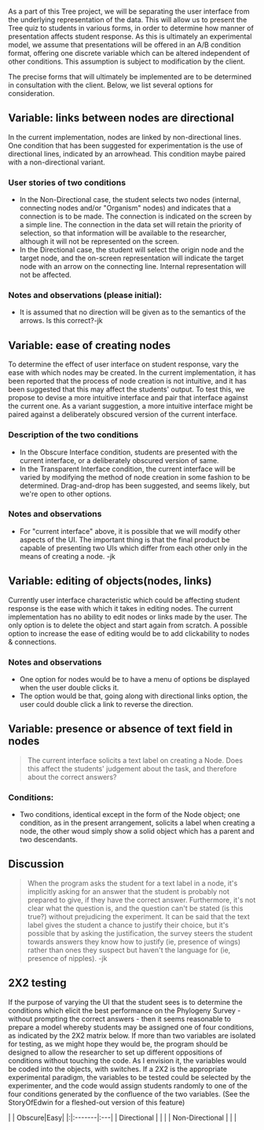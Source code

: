 As a part of this Tree project, we will be separating the user interface from the underlying representation of the data. This will allow us to present the Tree quiz to students in various forms, in order to determine how manner of presentation affects student response. As this is ultimately an experimental model, we assume that presentations will be offered in an A/B condition format, offering one discrete variable which can be altered independent of other conditions. This assumption is subject to modification by the client.

The precise forms that will ultimately be implemented are to be determined in consultation with the client. Below, we list several options for consideration.

## Variable: links between nodes are directional ##

In the current implementation, nodes are linked by non-directional lines. One condition that has been suggested for experimentation is the use of directional lines, indicated by an arrowhead. This condition maybe paired with a non-directional variant.

### User stories of two conditions ###
  * In the Non-Directional case, the student selects two nodes (internal, connecting nodes and/or "Organism" nodes) and indicates that a connection is to be made. The connection is indicated on the screen by a simple line. The connection in the data set will retain the priority of selection, so that information will be available to the researcher, although it will not be represented on the screen.
  * In the Directional case, the student will select the origin node and the target node, and the on-screen representation will indicate the target node with an arrow on the connecting line. Internal representation will not be affected.
### Notes and observations (please initial): ###
  * It is assumed that no direction will be given as to the semantics of the arrows. Is this correct?-jk




## Variable: ease of creating nodes ##

To determine the effect of user interface on student response, vary the ease with which nodes may be created. In the current implementation, it has been reported that the process of node creation is not intuitive, and it has been suggested that this may affect the students' output. To test this, we propose to devise a more intuitive interface and pair that interface against the current one. As a variant suggestion, a more intuitive interface might be paired against a deliberately obscured version of the current interface.

### Description of the two conditions ###
  * In the Obscure Interface condition, students are presented with the current interface, or a deliberately obscured version of same.
  * In the Transparent Interface condition, the current interface will be varied by modifying the method of node creation in some fashion to be determined. Drag-and-drop has been suggested, and seems likely, but we're open to other options.

### Notes and observations ###
  * For "current interface" above, it is possible that we will modify other aspects of the UI. The important thing is that the final product be capable of presenting two UIs which differ from each other only in the means of creating a node. -jk

## Variable: editing of objects(nodes, links) ##

Currently user interface characteristic which could be affecting student response is the ease with which it takes in editing nodes. The current implementation has no ability to edit nodes or links made by the user.  The only option is to delete the object and start again from scratch.  A possible option to increase the ease of editing would be to add clickability to nodes & connections.

### Notes and observations ###
  * One option for nodes would be to have a menu of options be displayed when the user double clicks it.
  * The option would be that, going along with directional links option, the user could double click a link to reverse the direction.

## Variable: presence or absence of text field in nodes ##
> The current interface solicits a text label on creating a Node. Does this affect the students' judgement about the task, and therefore about the correct answers?

### Conditions: ###
  * Two conditions, identical except in the form of the Node object; one condition, as in the present arrangement, solicits a label when creating a node, the other woud simply show a solid object which has a parent and two descendants.

## Discussion ##
> When the program asks the student for a text label in a node, it's implicitly asking for an answer that the student is probably not prepared to give, if they have the correct answer. Furthermore, it's not clear what the question is, and the question can't be stated (is this true?) without prejudicing the experiment. It can be said that the text label gives the student a chance to justify their choice, but it's possible that by asking the justification, the survey steers the student towards answers they know how to justify (ie, presence of wings) rather than ones they suspect but haven't the language for (ie, presence of nipples). -jk


## 2X2 testing ##
If the purpose of varying the UI that the student sees is to determine the conditions which elicit the best performance on the Phylogeny Survey - without prompting the correct answers - then it seems reasonable to prepare a model whereby students may be assigned one of four conditions, as indicated by the 2X2 matrix below. If more than two variables are isolated for testing, as we might hope they would be, the program should be designed to allow the researcher to set up different oppositions of conditions without touching the code. As I envision it, the variables would be coded into the objects, with switches. If a 2X2 is the appropriate experimental paradigm, the variables to be tested could be selected by the experimenter, and the code would assign students randomly to one of the four conditions generated by the confluence of the two variables. (See the StoryOfEdwin for a fleshed-out version of this feature)


| | Obscure|Easy|
|:|:-------|:---|
| Directional |        |    |
| Non-Directional |        |    |